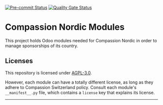 <!-- /!\ Non OCA Context : Set here the badge of your runbot / runboat instance. -->

[![Pre-commit Status](https://github.com/CompassionCH/compassion-modules/actions/workflows/pre-commit.yml/badge.svg?branch=14.0)](https://github.com/CompassionCH/compassion-modules/actions/workflows/pre-commit.yml?query=branch%3A14.0)
[![Quality Gate Status](https://sonarcloud.io/api/project_badges/measure?project=CompassionCH_compassion-modules&metric=alert_status)](https://sonarcloud.io/summary/new_code?id=CompassionCH_compassion-modules)

<!-- /!\ Non OCA Context : Set here the badge of your translation instance. -->

<!-- /!\ do not modify above this line -->

# Compassion Nordic Modules

This project holds Odoo modules needed for Compassion Nordic in order to manage
sponsorships of its country.

<!-- /!\ do not modify below this line -->

<!-- prettier-ignore-start -->

[//]: # (addons)
[//]: # (end addons)

<!-- prettier-ignore-end -->

## Licenses

This repository is licensed under [AGPL-3.0](LICENSE).

However, each module can have a totally different license, as long as they adhere to
Compassion Switzerland policy. Consult each module's `__manifest__.py` file, which
contains a `license` key that explains its license.

---

<!-- /!\ Non OCA Context : Set here the full description of your organization. -->
